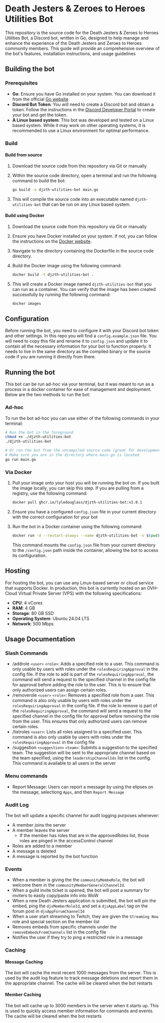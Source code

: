 # Death Jesters & Zeroes to Heroes Utilities Bot

This repository is the source code for the Death Jesters & Zeroes to Heroes Utilities Bot, a Discord bot, written in Go, designed to help manage and enhance the experience of the Death Jesters and Zeroes to Heroes community members. This guide will provide an comprehensive overview of the bot's features, installation instructions, and usage guidelines

## Building the bot

### Prerequisites

* **Go**: Ensure you have Go installed on your system. You can download it from the official [Go website](https://golang.org/dl/)
* **Discord Bot Token**: You will need to create a Discord bot and obtain a token. Follow the instructions in the [Discord Developer Portal](https://discord.com/developers/applications) to create your bot and get the token.
* **A Linux based system**: This bot was developed and tested on a Linux based system. While it may work on other operating systems, it is recommended to use a Linux environment for optimal performance.

### Build

#### Build from source

1. Download the source code from this repository via Git or manually
2. Within the source code directory, open a terminal and run the following command to build the bot:

   ```bash
   go build -o djzth-utilities-bot main.go
   ```

3. This will compile the source code into an executable named `djzth-utilities-bot` that can be run on any Linux based system.

#### Build using Docker

1. Download the source code from this repository via Git or manually
2. Ensure you have Docker installed on your system. If not, you can follow the instructions on the [Docker website](https://docs.docker.com/get-docker/).
3. Navigate to the directory containing the Dockerfile in the source code directory.
4. Build the Docker image using the following command:

   ```bash
   docker build -t djzth-utilities-bot .
   ```

5. This will create a Docker image named `djzth-utilities-bot` that you can run as a container. You can verify that the image has been created successfully by running the following command:

   ```bash
   docker images
   ```

## Configuration

Before running the bot, you need to configure it with your Discord bot token and other settings. In this repo you will find a `config.example.json` file. You will need to copy this file and rename it to `config.json` and update it to contain all the necessary information for your bot to function properly. It needs to live in the same directory as the compiled binary or the source code if you are running it directly from there.

## Running the bot

This bot can be run ad-hoc via your terminal, but it was meant to run as a process in a docker container for ease of management and deployment. Below are the two methods to run the bot:

### Ad-hoc

To run the bot ad-hoc you can use either of the following commands in your terminal:

```bash
# Run the bot in the foreground
chmod +x ./djzth-utilities-bot
./djzth-utilities-bot

# Or run the bot from the uncompiled source code (great for development)
# Make sure you are in the directory where main.go is located
go run main.go
```

### Via Docker

1. Pull your image onto your host you will be running the bot on. If you built the image locally, you can skip this step. If you are pulling from a registry, use the following command:

   ```bash
   docker pull ghcr.io/lyledouglass/djzth-utilities-bot:v1.0.1
   ```

2. Ensure you have a configured `config.json` file in your current directory with the correct configuration for your bot
3. Run the bot in a Docker container using the following command:

   ```bash
   docker run -d --restart-always --name djzth-utilities-bot -v $(pwd)/config.json:/config.json djzth-utilities-bot
   ```

   This command mounts the `config.json` file from your current directory to the `/config.json` path inside the container, allowing the bot to access its configuration.

## Hosting

For hosting the bot, you can use any Linux-based server or cloud service that supports Docker. In production, this bot is currently hosted on an OVH-Cloud Virtual Private Server (VPS) with the following specifications:

* **CPU**: 4 vCores
* **RAM**: 4 GB
* **Storage**: 80 GB SSD
* **Operating System**: Ubuntu 24.04 LTS
* **Network**: 500 Mbps

## Usage Documentation

### Slash Commands

* /addrole `<user>` `<role>`: Adds a specified role to a user. This command is only usable by users with roles under the `rolesRequiringApproval` in the config file. If the role to add is part of the `rolesRequiringApproval`, the command will send a request to the specified channel in the config file for approval before adding the role to the user. This is to ensure that only authorized users can assign certain roles.
* /removerole `<user>` `<role>`: Removes a specified role from a user. This command is also only usable by users with roles under the `rolesRequiringApproval` in the config file. If the role to remove is part of the `rolesRequiringApproval`, the command will send a request to the specified channel in the config file for approval before removing the role from the user. This ensures that only authorized users can remove certain roles.
* /listroles `<user>`: Lists all roles assigned to a specified user. This command is also only usable by users with roles under the `rolesRequiringApproval` in the config file
* /suggestion `<suggestion>` `<team>`: Submits a suggestion to the specified team. The suggestion will be sent to the appropriate channel based on the team specified, using the `leadershipChannelIds` list in the config. This command is available to all users in the server

### Menu commands

* Report Message: Users can report a message by using the elipses on the message, selectiong `Apps`, and then `Report Message`

### Audit Log

The bot will update a specific channel for audit logging purposes whenever:

* A member joins the server
* A member leaves the server
  * If the member has roles that are in the approvedRoles list, those roles are pinged in the accessControl channel
* Roles are added to a member
* A message is deleted
* A message is reported by the bot function

### Events

* When a member is giving the the `communityMembeRole`, the bot will welcome them in the `communityMemberGeneralChannelId`.
* When a guild invite ticket is opened, the bot will post a summary for inviters to easily copy/paste info into WoW
* When a new Death Jesters application is submitted, the bot will pin the embed, ping the `djsMemberRoleId`, and set a `djsAppLabel` tag on the forum post in `djsAppForumChannelId`
* When a user start streaming to Twitch, they are given the `Streaming Now` role and special section on the member list
* Removes embeds from specific channels under the `removeEmbedsFromChannels` list in the config file
* Notifies the user if they try to ping a restricted role in a message

### Caching

#### Message Caching

The bot will cache the most recent 1000 messages from the server. This is used by the audit log feature to track message deletions and report them in the appropriate channel. The cache will be cleared when the bot restarts

#### Member Caching

The bot will cache up to 3000 members in the server when it starts up. This is used to quickly access member information for commands and events. The cache will be cleared when the bot restarts
